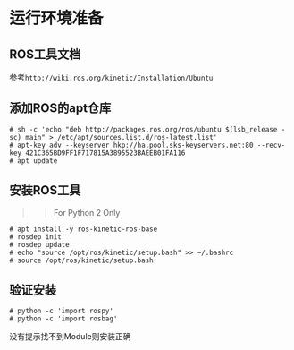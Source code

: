 # 运行环境准备

## ROS工具文档

参考`http://wiki.ros.org/kinetic/Installation/Ubuntu`

## 添加ROS的apt仓库

```
# sh -c 'echo "deb http://packages.ros.org/ros/ubuntu $(lsb_release -sc) main" > /etc/apt/sources.list.d/ros-latest.list'
# apt-key adv --keyserver hkp://ha.pool.sks-keyservers.net:80 --recv-key 421C365BD9FF1F717815A3895523BAEEB01FA116
# apt update
```

## 安装ROS工具

>> For Python 2 Only

```
# apt install -y ros-kinetic-ros-base
# rosdep init
# rosdep update
# echo "source /opt/ros/kinetic/setup.bash" >> ~/.bashrc
# source /opt/ros/kinetic/setup.bash
```

## 验证安装

```
# python -c 'import rospy'
# python -c 'import rosbag'
```
没有提示找不到Module则安装正确

